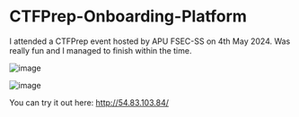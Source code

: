 # CTFPrep-Onboarding-Platform

I attended a CTFPrep event hosted by APU FSEC-SS on 4th May 2024. Was really fun and I managed to finish within the time.

![image](https://github.com/TheDaniel3131/CTFPrep-Onboarding-Platform/assets/71692327/d3b50306-88bd-4cee-96aa-f78ff41bdaa8)

![image](https://github.com/TheDaniel3131/CTFPrep-Onboarding-Platform/assets/71692327/3a8b02cd-6d9e-433e-b93b-cb7723d21655)

You can try it out here: http://54.83.103.84/

